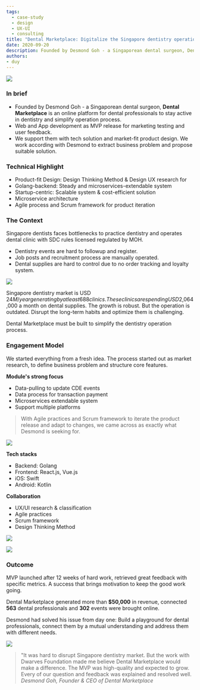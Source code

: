 ```yaml
---
tags: 
  - case-study
  - design
  - UX-UI
  - consulting
title: "Dental Marketplace: Digitalize the Singapore dentistry operation process"
date: 2020-09-20
description: Founded by Desmond Goh - a Singaporean dental surgeon, Dental Marketplace is an online platform for dental professionals to stay active in dentistry and simplify operation process. We support them with tech solution and market-fit product design. We work according with Desmond to extract business problem and propose suitable solution.
authors: 
- duy
---
```


![](assets/digitalize-dental-marketplace-the-singapore-dentistry-operation-process_digitalize-dental-marketplace---the-singapore-dentistry-operation-process_750273299ccf35fa1955d76bec350c9e_md5.webp)

### In brief
- Founded by Desmond Goh - a Singaporean dental surgeon, **Dental Marketplace** is an online platform for dental professionals to stay active in dentistry and simplify operation process.
- Web and App development as MVP release for marketing testing and user feedback.
- We support them with tech solution and market-fit product design. We work according with Desmond to extract business problem and propose suitable solution.

### Technical Highlight
- Product-fit Design: Design Thinking Method & Design UX research for 
- Golang-backend: Steady and microservices-extendable system
- Startup-centric: Scalable system & cost-efficient solution
- Microservice architecture 
- Agile process and Scrum framework for product iteration

### The Context
Singapore dentists faces bottlenecks to practice dentistry and operates dental clinic with SDC rules licensed regulated by MOH. 

- Dentistry events are hard to followup and register.
- Job posts and recruitment process are manually operated.
- Dental supplies are hard to control due to no order tracking and loyalty system. 

![](assets/digitalize-dental-marketplace-the-singapore-dentistry-operation-process_digitalize-dental-marketplace---the-singapore-dentistry-operation-process_0a64a21eed5328c78fabbc3310ad4dd0_md5.webp)

Singapore dentistry market is USD $24M/ year generating by at least 688 clinics. These clinics are spending USD$2,064,000 a month on dental supplies. The growth is robust. But the operation is outdated. Disrupt the long-term habits and optimize them is challenging.

Dental Marketplace must be built to simplify the dentistry operation process.

### Engagement Model
We started everything from a fresh idea. The process started out as market research, to define business problem and structure core features. 

**Module's strong focus**

- Data-pulling to update CDE events
- Data process for transaction payment
- Microservices extendable system
- Support multiple platforms

>
> With Agile practices and Scrum framework to iterate the product release and adapt to changes, we came across as exactly what Desmond is seeking for. 

![](assets/digitalize-dental-marketplace-the-singapore-dentistry-operation-process_digitalize-dental-marketplace---the-singapore-dentistry-operation-process_ab7ac6266fe7ab7df8050695751d996c_md5.webp)

**Tech stacks**

- Backend: Golang
- Frontend: React.js, Vue.js
- iOS: Swift 
- Android: Kotlin

**Collaboration**

- UX/UI research & classification
- Agile practices
- Scrum framework
- Design Thinking Method

![](assets/digitalize-dental-marketplace-the-singapore-dentistry-operation-process_digitalize-dental-marketplace---the-singapore-dentistry-operation-process_32cdb72ad303446c1735a18d08137f1b_md5.webp)

![](assets/digitalize-dental-marketplace-the-singapore-dentistry-operation-process_digitalize-dental-marketplace---the-singapore-dentistry-operation-process_5241af2f0c67f40f4385917da088a7d7_md5.webp)

### Outcome
MVP launched after 12 weeks of hard work, retrieved great feedback with specific metrics. A success that brings motivation to keep the good work going.

Dental Marketplace generated more than **$50,000** in revenue, connected **563** dental professionals and **302** events were brought online.

Desmond had solved his issue from day one: Build a playground for dental professionals, connect them by a mutual understanding and address them with different needs.

![](assets/digitalize-dental-marketplace-the-singapore-dentistry-operation-process_digitalize-dental-marketplace---the-singapore-dentistry-operation-process_99617c82d4309f4529b87fa9be52e0cb_md5.webp)

>
> "It was hard to disrupt Singapore dentistry market. But the work  with Dwarves Foundation made me believe Dental Marketplace would make a difference. The MVP was high-quality and expected to grow. Every of our question and feedback was explained and resolved well. 
*Desmond Goh, Founder & CEO of Dental Marketplace*
